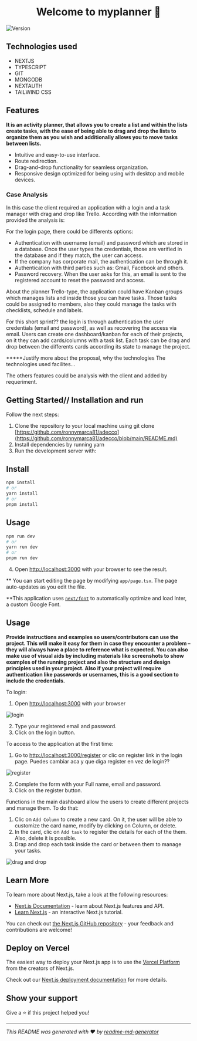 <h1 align="center">Welcome to myplanner 👋</h1>
<p>
  <img alt="Version" src="https://img.shields.io/badge/version-0.1.0-blue.svg?cacheSeconds=2592000" />
</p>

## Technologies used

- NEXTJS
- TYPESCRIPT
- GIT
- MONGODB
- NEXTAUTH
- TAILWIND CSS

## Features

**It is an activity planner, that allows you to create a list and within the lists create tasks, with the ease of being able to drag and drop the lists to organize them as you wish and additionally allows you to move tasks between lists.**

- Intuitive and easy-to-use interface.
- Route redirection.
- Drag-and-drop functionality for seamless organization.
- Responsive design optimized for being using with desktop and mobile devices.

### Case Analysis

In this case the client required an application with a login and a task manager with drag and drop like Trello. According with the information provided the analysis is:

For the login page, there could be differents options:
- Authentication with username (email) and password which are stored in a database. Once the user types the credentials, those are verified in the database and if they match, the user can access.
- If the company has corporate mail, the authentication can be through it.
- Authentication with third parties such as: Gmail, Facebook and others.
- Password recovery. When the user asks for this, an email is sent to the registered account to reset the password and access.

About the planner Trello-type, the application could have Kanban groups which manages lists and inside those you can have tasks. Those tasks could be assigned to members, also they could manage the tasks with checklists, schedule and labels.

For this short sprint?? the login is through authentication the user credentials (email and password), as well as recovering the access via email. Users can create one dashboard/kanban for each of their projects, on it they can add cards/columns with a task list. Each task can be drag and drop between the differents cards according its state to manage the project. 

*****Justify more about the proposal, why the technologies
The technologies used facilites...

The others features could be analysis with the client and added by requeriment.

## Getting Started// Installation and run

Follow the next steps:

1. Clone the repository to your local machine using git clone [https://github.com/ronnymarca81/adecco](https://github.com/ronnymarca81/adecco/blob/main/README.md)
2. Install dependencies by running yarn
3. Run the development server with:

## Install

```sh
npm install
# or
yarn install
# or
pnpm install
```

## Usage

```bash
npm run dev
# or
yarn run dev
# or
pnpm run dev
```

4. Open [http://localhost:3000](http://localhost:3000) with your browser to see the result.

** You can start editing the page by modifying `app/page.tsx`. The page auto-updates as you edit the file.

**This application uses [`next/font`](https://nextjs.org/docs/basic-features/font-optimization) to automatically optimize and load Inter, a custom Google Font.

## Usage

**Provide instructions and examples so users/contributors can use the project. This will make it easy for them in case they encounter a problem – they will always have a place to reference what is expected.
You can also make use of visual aids by including materials like screenshots to show examples of the running project and also the structure and design principles used in your project.
Also if your project will require authentication like passwords or usernames, this is a good section to include the credentials.**

To login:
1. Open [http://localhost:3000](http://localhost:3000) with your browser

![login](https://github.com/ronnymarca81/adecco/assets/107527808/a4e88bdf-b53d-4174-a943-0ceb0f9f90aa)

2. Type your registered email and password.
3. Click on the login button.

To access to the application at the first time:
1. Go to [http://localhost:3000/register](http://localhost:3000/register) or clic on register link in the login page. Puedes cambiar aca y que diga register en vez de login??

![register](https://github.com/ronnymarca81/adecco/assets/107527808/8a456ca8-b630-4648-8038-0834c153bda7)

2. Complete the form with your Full name, email and password.
3. Click on the register button.

Functions in the main dashboard allow the users to create different projects and manage them. To do that:

1. Clic on `Add Column` to create a new card. On it, the user will be able to customize the card name, modify by clicking on Column, or delete.
2. In the card, clic on `Add task` to register the details for each of the them. Also, delete it is possible.
3. Drap and drop each task inside the card or between them to manage your tasks. 

![drag and drop](https://github.com/ronnymarca81/adecco/assets/107527808/bfe11e98-9ade-4e68-a59f-79fca3bde117)


## Learn More

To learn more about Next.js, take a look at the following resources:

- [Next.js Documentation](https://nextjs.org/docs) - learn about Next.js features and API.
- [Learn Next.js](https://nextjs.org/learn) - an interactive Next.js tutorial.

You can check out [the Next.js GitHub repository](https://github.com/vercel/next.js/) - your feedback and contributions are welcome!

## Deploy on Vercel

The easiest way to deploy your Next.js app is to use the [Vercel Platform](https://vercel.com/new?utm_medium=default-template&filter=next.js&utm_source=create-next-app&utm_campaign=create-next-app-readme) from the creators of Next.js.

Check out our [Next.js deployment documentation](https://nextjs.org/docs/deployment) for more details.


## Show your support

Give a ⭐️ if this project helped you!

***
_This README was generated with ❤️ by [readme-md-generator](https://github.com/kefranabg/readme-md-generator)_
